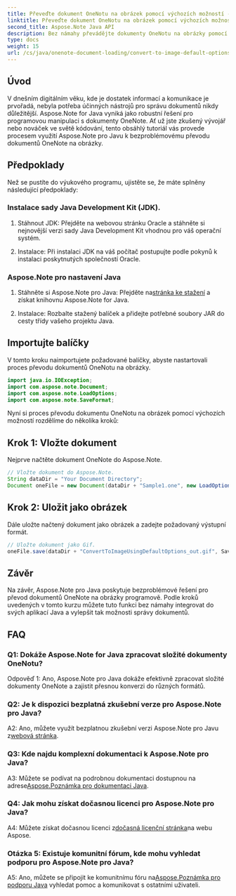 ```yaml
---
title: Převeďte dokument OneNotu na obrázek pomocí výchozích možností - Java
linktitle: Převeďte dokument OneNotu na obrázek pomocí výchozích možností - Java
second_title: Aspose.Note Java API
description: Bez námahy převádějte dokumenty OneNotu na obrázky pomocí Aspose.Note pro Java. Pro bezproblémovou integraci postupujte podle tohoto podrobného návodu.
type: docs
weight: 15
url: /cs/java/onenote-document-loading/convert-to-image-default-options/
---
```

## Úvod

V dnešním digitálním věku, kde je dostatek informací a komunikace je prvořadá, nebyla potřeba účinných nástrojů pro správu dokumentů nikdy důležitější. Aspose.Note for Java vyniká jako robustní řešení pro programovou manipulaci s dokumenty OneNote. Ať už jste zkušený vývojář nebo nováček ve světě kódování, tento obsáhlý tutoriál vás provede procesem využití Aspose.Note pro Javu k bezproblémovému převodu dokumentů OneNote na obrázky.

## Předpoklady

Než se pustíte do výukového programu, ujistěte se, že máte splněny následující předpoklady:

### Instalace sady Java Development Kit (JDK).

1. Stáhnout JDK: Přejděte na webovou stránku Oracle a stáhněte si nejnovější verzi sady Java Development Kit vhodnou pro váš operační systém.
   
2. Instalace: Při instalaci JDK na váš počítač postupujte podle pokynů k instalaci poskytnutých společností Oracle.

### Aspose.Note pro nastavení Java

1.  Stáhněte si Aspose.Note pro Java: Přejděte na[stránka ke stažení](https://releases.aspose.com/note/java/) a získat knihovnu Aspose.Note for Java.
   
2. Instalace: Rozbalte stažený balíček a přidejte potřebné soubory JAR do cesty třídy vašeho projektu Java.

## Importujte balíčky

V tomto kroku naimportujete požadované balíčky, abyste nastartovali proces převodu dokumentů OneNotu na obrázky.

```java
import java.io.IOException;
import com.aspose.note.Document;
import com.aspose.note.LoadOptions;
import com.aspose.note.SaveFormat;
```

Nyní si proces převodu dokumentu OneNotu na obrázek pomocí výchozích možností rozdělíme do několika kroků:

## Krok 1: Vložte dokument

Nejprve načtěte dokument OneNote do Aspose.Note.

```java
// Vložte dokument do Aspose.Note.
String dataDir = "Your Document Directory";
Document oneFile = new Document(dataDir + "Sample1.one", new LoadOptions());
```

## Krok 2: Uložit jako obrázek

Dále uložte načtený dokument jako obrázek a zadejte požadovaný výstupní formát.

```java
// Uložte dokument jako Gif.
oneFile.save(dataDir + "ConvertToImageUsingDefaultOptions_out.gif", SaveFormat.Gif);
```

## Závěr

Na závěr, Aspose.Note pro Java poskytuje bezproblémové řešení pro převod dokumentů OneNote na obrázky programově. Podle kroků uvedených v tomto kurzu můžete tuto funkci bez námahy integrovat do svých aplikací Java a vylepšit tak možnosti správy dokumentů.

## FAQ

### Q1: Dokáže Aspose.Note for Java zpracovat složité dokumenty OneNotu?

Odpověď 1: Ano, Aspose.Note pro Java dokáže efektivně zpracovat složité dokumenty OneNote a zajistit přesnou konverzi do různých formátů.

### Q2: Je k dispozici bezplatná zkušební verze pro Aspose.Note pro Java?

 A2: Ano, můžete využít bezplatnou zkušební verzi Aspose.Note pro Javu z[webová stránka](https://releases.aspose.com/).

### Q3: Kde najdu komplexní dokumentaci k Aspose.Note pro Java?

 A3: Můžete se podívat na podrobnou dokumentaci dostupnou na adrese[Aspose.Poznámka pro dokumentaci Java](https://reference.aspose.com/note/java/).

### Q4: Jak mohu získat dočasnou licenci pro Aspose.Note pro Java?

 A4: Můžete získat dočasnou licenci z[dočasná licenční stránka](https://purchase.aspose.com/temporary-license/)na webu Aspose.

### Otázka 5: Existuje komunitní fórum, kde mohu vyhledat podporu pro Aspose.Note pro Java?

 A5: Ano, můžete se připojit ke komunitnímu fóru na[Aspose.Poznámka pro podporu Java](https://forum.aspose.com/c/note/28) vyhledat pomoc a komunikovat s ostatními uživateli.